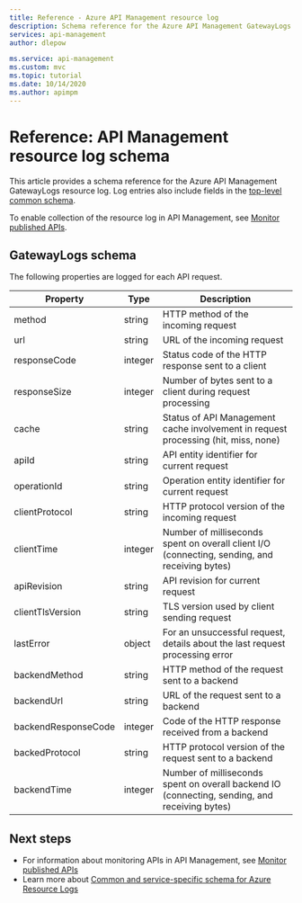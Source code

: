 ```yaml
---
title: Reference - Azure API Management resource log
description: Schema reference for the Azure API Management GatewayLogs resource log
services: api-management
author: dlepow

ms.service: api-management
ms.custom: mvc
ms.topic: tutorial
ms.date: 10/14/2020
ms.author: apimpm
---
```

# Reference: API Management resource log schema

This article provides a schema reference for the Azure API Management GatewayLogs resource log. Log entries also include fields in the [top-level common schema](../azure-monitor/platform/resource-logs-schema.md#top-level-common-schema).

To enable collection of the resource log in API Management, see [Monitor published APIs](api-management-howto-use-azure-monitor.md#resource-logs).

## GatewayLogs schema

The following properties are logged for each API request.

| Property  | Type | Description |
| ------------- | ------------- | ------------- |
| method | string | HTTP method of the incoming request |
| url | string | URL of the incoming request |
| responseCode | integer | Status code of the HTTP response sent to a client |
| responseSize | integer | Number of bytes sent to a client during request processing | 
| cache | string | Status of API Management cache involvement in request processing (hit, miss, none) | 
| apiId | string | API entity identifier for current request | 
| operationId | string | Operation entity identifier for current request | 
| clientProtocol | string | HTTP protocol version of the incoming request |
| clientTime | integer | Number of milliseconds spent on overall client I/O (connecting, sending, and receiving bytes) | 
| apiRevision | string | API revision for current request | 
| clientTlsVersion| string | TLS version used by client sending request |
| lastError | object | For an unsuccessful request, details about the last request processing error | 
| backendMethod | string | HTTP method of the request sent to a backend |
| backendUrl | string | URL of the request sent to a backend |
| backendResponseCode | integer | Code of the HTTP response received from a backend |
| backedProtocol | string | HTTP protocol version of the request sent to a backend |
| backendTime | integer | Number of milliseconds spent on overall backend IO (connecting, sending, and receiving bytes) | 


## Next steps

* For information about monitoring APIs in API Management, see [Monitor published APIs](api-management-howto-use-azure-monitor.md)
* Learn more about [Common and service-specific schema for Azure Resource Logs](../azure-monitor/platform/resource-logs-schema.md)

